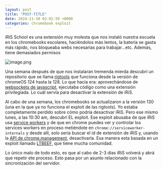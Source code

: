 ```yaml
---
layout: post
title: "POST-TITLE"
date: 2024-11-30 02:01:59 +0000 
categories: chromebook exploit
---
```


iRiS School es una extensión muy molesta que nos instaló nuestra escuela en los chromebooks escolares, haciéndolos más lentos, la batería se gasta más rápido, nos bloqueaba webs necesarias para trabajar...etc.
Además, tiene demasiados permisos

![image.png](iRiS%20School%2014e0433b6a3c8083b319f20579929036/image.png)

Una semana después de que nos instalaran tremenda mierda descubrí un repositorio que se llama [rigtools](https://github.com/Sincereham222/rigtools-newui) que funciona desde la versión de chromeOS 124 hasta la 128. Lo que hacía era: aprovechándose de [websockets de javascript](https://es.javascript.info/websocket), ejecutaba código como una extensión privilegiada. Lo cuál servía para desactivar la extensión de iRiS. 

Al cabo de una semana, los chromebooks se actualizaron a la versión 130 (una en la que ya no funciona el exploit de las rigtools). Yo estaba completamente perdido sobre cómo podría desactivar iRiS. Pero ese mismo lunes, a las 10:30 am, descubrí EL exploit. Ese exploit abusaba de que iRiS usa [service workers](https://www.arsys.es/blog/service-worker) y de que en chrome puedes ver y controlar los services workers en proceso metiéndote en `chrome://serviceworker-internals` y desde allí, solo sería buscar el id de extensión de iRiS y, usando la [API de chrome.management](https://developer.chrome.com/docs/extensions/reference/api/management?hl=es-419), desactivarla. Esa manera esta basada en un exploit llamado [LTBEEF](https://compactcow.com/), que tiene mucha comunidad. 

Lo único malo de todo esto, es que al cabo de 2-3 días iRiS volverá y abrá que repetir ete proceso. Esto pasa por un asunto relacionado con la sincronización del servidor.